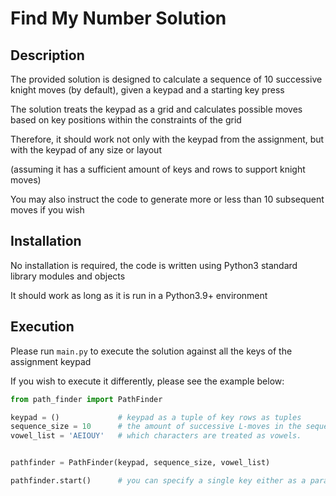 # Find My Number Solution


## Description
The provided solution is designed to calculate a sequence of 10 successive knight moves (by default), given a keypad and a starting key press

The solution treats the keypad as a grid and calculates possible moves based on key positions within the constraints of the grid

Therefore, it should work not only with the keypad from the assignment, but with the keypad of any size or layout

(assuming it has a sufficient amount of keys and rows to support knight moves)

You may also instruct the code to generate more or less than 10 subsequent moves if you wish

## Installation

No installation is required, the code is written using Python3 standard library modules and objects

It should work as long as it is run in a Python3.9+ environment

## Execution

Please run `main.py` to execute the solution against all the keys of the assignment keypad

If you wish to execute it differently, please see the example below:

```python
from path_finder import PathFinder

keypad = ()             # keypad as a tuple of key rows as tuples
sequence_size = 10      # the amount of successive L-moves in the sequence. Maximum possible number will vary depending on chosen keypad and key
vowel_list = 'AEIOUY'   # which characters are treated as vowels. 


pathfinder = PathFinder(keypad, sequence_size, vowel_list)

pathfinder.start()      # you can specify a single key either as a parameter to this method or enter it via user input 
```